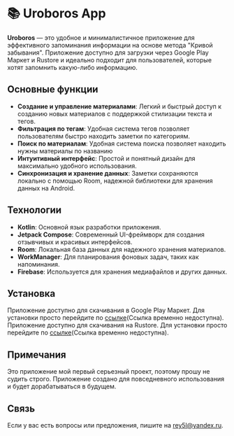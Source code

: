 # 📚 Uroboros App

**Uroboros** — это удобное и минималистичное приложение для эффективного запоминания информации на основе метода "Кривой забывания". Приложение доступно для загрузки через Google Play Маркет и Rustore и идеально подходит для пользователей, которые хотят запомнить какую-либо информацию.

## Основные функции
- **Создание и управление материалами**: Легкий и быстрый доступ к созданию новых материалов с поддержкой стилизации текста и тегов.
- **Фильтрация по тегам**: Удобная система тегов позволяет пользователям быстро находить заметки по категориям.
- **Поиск по материалам**: Удобная система поиска позволяет находить нужны материалы по названию
- **Интуитивный интерфейс**: Простой и понятный дизайн для максимально удобного использования.
- **Синхронизация и хранение данных**: Заметки сохраняются локально с помощью Room, надежной библиотеки для хранения данных на Android.

## Технологии
- **Kotlin**: Основной язык разработки приложения.
- **Jetpack Compose**: Современный UI-фреймворк для создания отзывчивых и красивых интерфейсов.
- **Room**: Локальная база данных для надежного хранения материалов.
- **WorkManager**: Для планирования фоновых задач, таких как напоминания.
- **Firebase**: Используется для хранения медиафайлов и других данных.
  
## Установка
Приложение доступно для скачивания в Google Play Маркет. Для установки просто перейдите по [ссылке]()(Ссылка временно недоступна).
Приложение доступно для скачивания на Rustore. Для установки просто перейдите по [ссылке]()(Ссылка временно недоступна).

## Примечания
Это приложение мой первый серьезный проект, поэтому прошу не судить строго. 
Приложение создано для повседневного использования и будет дорабатываться в будущем.

## Связь
Если у вас есть вопросы или предложения, пишите на [rey5l@yandex.ru](mailto:rey5l@yandex.ru).

